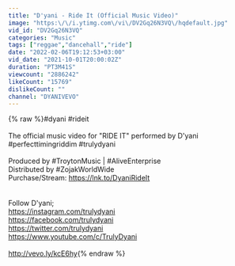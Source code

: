 ```yaml
---
title: "D'yani - Ride It (Official Music Video)"
image: "https:\/\/i.ytimg.com\/vi\/DV2Gq26N3VQ\/hqdefault.jpg"
vid_id: "DV2Gq26N3VQ"
categories: "Music"
tags: ["reggae","dancehall","ride"]
date: "2022-02-06T19:12:53+03:00"
vid_date: "2021-10-01T20:00:02Z"
duration: "PT3M41S"
viewcount: "2886242"
likeCount: "15769"
dislikeCount: ""
channel: "DYANIVEVO"
---
```

{% raw %}#dyani #rideit<br /><br />The official music video for &quot;RIDE IT&quot; performed by D'yani<br />#perfecttimingriddim #trulydyani<br /><br />Produced by #TroytonMusic | #AliveEnterprise<br />Distributed by #ZojakWorldWide<br />Purchase/Stream: <a rel="nofollow" target="blank" href="https://lnk.to/DyaniRideIt">https://lnk.to/DyaniRideIt</a><br /><br /><br />Follow D'yani; <br /><a rel="nofollow" target="blank" href="https://instagram.com/trulydyani">https://instagram.com/trulydyani</a><br /><a rel="nofollow" target="blank" href="https://facebook.com/trulydyani">https://facebook.com/trulydyani</a><br /><a rel="nofollow" target="blank" href="https://twitter.com/trulydyani">https://twitter.com/trulydyani</a><br /><a rel="nofollow" target="blank" href="https://www.youtube.com/c/TrulyDyani">https://www.youtube.com/c/TrulyDyani</a><br /><br /><a rel="nofollow" target="blank" href="http://vevo.ly/kcE6hy">http://vevo.ly/kcE6hy</a>{% endraw %}

